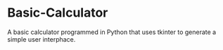 # Basic-Calculator
A basic calculator programmed in Python that uses tkinter to generate a simple user interphace. 
